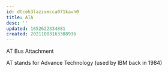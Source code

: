 ```yaml
---
id: dtceh3lazzxmcca071kavh0
title: ATA
desc: ''
updated: 1652622334881
created: 20211003163308936
---
```


AT Bus Attachment

AT stands for Advance Technology (used by IBM back in 1984)

